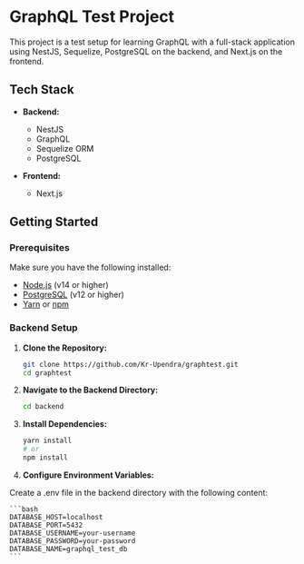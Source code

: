 # GraphQL Test Project

This project is a test setup for learning GraphQL with a full-stack application using NestJS, Sequelize, PostgreSQL on the backend, and Next.js on the frontend.

## Tech Stack

- **Backend:**

  - NestJS
  - GraphQL
  - Sequelize ORM
  - PostgreSQL

- **Frontend:**
  - Next.js

## Getting Started

### Prerequisites

Make sure you have the following installed:

- [Node.js](https://nodejs.org/) (v14 or higher)
- [PostgreSQL](https://www.postgresql.org/) (v12 or higher)
- [Yarn](https://yarnpkg.com/) or [npm](https://www.npmjs.com/)

### Backend Setup

1. **Clone the Repository:**

   ```bash
   git clone https://github.com/Kr-Upendra/graphtest.git
   cd graphtest
   ```

2. **Navigate to the Backend Directory:**

   ```bash
   cd backend
   ```

3. **Install Dependencies:**

   ```bash
   yarn install
   # or
   npm install
   ```

4. **Configure Environment Variables:**

Create a .env file in the backend directory with the following content:

    ```bash
    DATABASE_HOST=localhost
    DATABASE_PORT=5432
    DATABASE_USERNAME=your-username
    DATABASE_PASSWORD=your-password
    DATABASE_NAME=graphql_test_db
    ```
